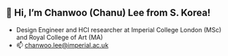## 👋 Hi, I’m Chanwoo (Chanu) Lee from S. Korea!
- Design Engineer and HCI researcher at Imperial College London (MSc) and Royal College of Art (MA)
- 📫 [chanwoo.lee@imperial.ac.uk](mailto:chanwoo.lee@imperial.ac.uk)
